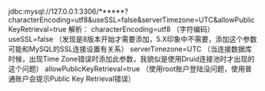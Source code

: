 jdbc:mysql://127.0.0.1:3306/******?characterEncoding=utf8&useSSL=false&serverTimezone=UTC&allowPublicKeyRetrieval=true
解析：
    characterEncoding=utf8  （字符编码）
    useSSL=false    （发现是8版本开始才需要添加，5.X印象中不需要，添加这个参数可能和MySQL的SSL连接设置有关系）
    serverTimezone=UTC  （当连接数据库时候，出现Time Zone错误时添加此参数，我貌似是使用Druid连接池时才出现的这个问题）
    allowPublicKeyRetrieval=true    （使用root账户登陆没问题，使用普通账户会提示Public Key Retrieval错误）